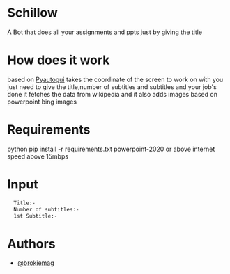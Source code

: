 # Schillow
A Bot that does all your assignments and ppts just by giving the title
# How does it work
based on [Pyautogui](https://pyautogui.readthedocs.io/en/latest/)
takes the coordinate of the screen to work on with you just need to give the title,number of subtitles and subtitles and your job's done it fetches the data from wikipedia and it also adds images based on powerpoint bing images
# Requirements
python
pip install -r requirements.txt
powerpoint-2020 or above
internet speed above 15mbps
# Input
```bash
  Title:-
  Number of subtitles:-
  1st Subtitle:-
```
# Authors

- [@brokiemag](https://www.github.com/brokiemag)

  
